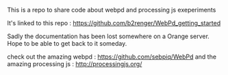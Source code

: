 This is a repo to share code about webpd and processing js exeperiments

It's linked to this repo : https://github.com/b2renger/WebPd_getting_started

Sadly the documentation has been lost somewhere on a Orange server. Hope to be able to get back to it someday.

check out the amazing webpd : https://github.com/sebpiq/WebPd
and the amazing processing js : http://processingjs.org/
